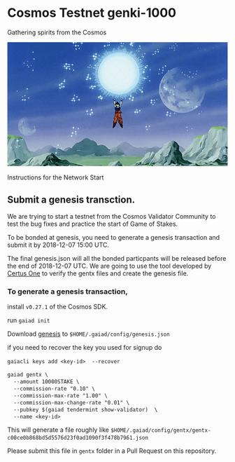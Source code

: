 # Cosmos Testnet genki-1000
Gathering spirits from the Cosmos

![Spirit Bomb](spirit-bomb.gif)

Instructions for the Network Start

## Submit a genesis transction.

We are trying to start a testnet from the Cosmos Validator Community to test the bug fixes and practice the start of Game of Stakes.

To be bonded at genesis, you need to generate a genesis transaction and submit it by 2018-12-07 15:00 UTC.

The final genesis.json will all the bonded particpants will be released before the end of 2018-12-07 UTC. We are going to use the tool developed by [Certus One](https://genesis.certus.one/registration/1) to verify the gentx files and create the genesis file.

### To generate a genesis transaction,

install `v0.27.1` of the Cosmos SDK.

run `gaiad init`

Download [genesis](genesis.json) to `$HOME/.gaiad/config/genesis.json`

if you need to recover the key you used for signup do

`gaiacli keys add <key-id>  --recover`


```
gaiad gentx \
  --amount 10000STAKE \
  --commission-rate "0.10" \
  --commission-max-rate "1.00" \
  --commission-max-change-rate "0.01" \
  --pubkey $(gaiad tendermint show-validator)  \
  --name <key-id>
```

This will generate a file roughly like `$HOME/.gaiad/config/gentx/gentx-c00ce0b868bd5d5576d23f0ad1090f3f478b7961.json`

Please submit this file in `gentx` folder in a Pull Request on this repository.
